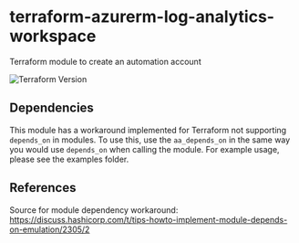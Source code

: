 # terraform-azurerm-log-analytics-workspace
Terraform module to create an automation account

![Terraform Version](https://img.shields.io/badge/Terraform-0.12.6-green.svg)

## Dependencies

This module has a workaround implemented for Terraform not supporting `depends_on` in modules. To use this, use the `aa_depends_on` in the same way you would use `depends_on` when calling the module.
For example usage, please see the examples folder.

## References

Source for module dependency workaround: https://discuss.hashicorp.com/t/tips-howto-implement-module-depends-on-emulation/2305/2
